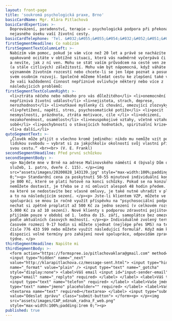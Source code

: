 ```yaml
---
layout: front-page
title: 'soukromá psychologická praxe, Brno'
basicCardName: Mgr. Klára Pitlachová
basicCardExpertise: >-
  Doprovázení, poradenství, terapie – psychologická podpora při překonávání
  nejasného úseku vaší životní cesty.
basicCardTelephone: 'Tel. &#032;&#055;&#055;&#054;&#032;&#052;&#051;&#051;&#032;&#053;&#057;&#057;'
firstSegmentHeadilne: Co nabízím
firstSegmentTextColumnLeft: >-
  Nabízím vám pomoc, pokud je vám více než 20 let a právě se nacházíte nebo se
  opakovaně ocitáte v obtížné situaci, která vás nadměrně vyčerpává či ochromuje
  a nevíte, jak z ní ven. Mohu se stát vaším průvodcem na cestě ven ze starých
  (a stále citlivých) záležitostí. Mohu vám být nápomocná, když váháte na
  významném životním rozcestí nebo chcete-li se jen lépe poznat a posunout se ve
  svém osobním rozvoji. Společně můžeme hledat cestu ke zlepšení také v případě,
  že vaši každodenní činnost nepříznivě ovlivňuje některý nebo více z
  následujících problémů:
firstSegmentTextColumnRight: >-
  <li>ztráta něčeho nebo někoho pro vás důležitého</li> <li>onemocnění či jiná
  nepříznivá životní událost</li> <li>nejistota, strach, deprese,
  nerozhodnost</li> <li>nutkavé myšlenky či chování, omezující zlozvyky</li>
  <li>přetížení, napětí, stres, psychosomatické potíže</li> <li>pocit
  nesmyslnosti, prázdnota, ztráta motivace, cíle </li> <li>odcizení,
  nezakořeněnost, osamělost</li> <li>neuspokojivé vztahy, včetně vztahu k
  sobě</li> <li>pochybnosti o stávajících hodnotách, spirituální krize</li>
  <li>a další…</li>
qutoSegmentText: >-
  „Člověk může přijít o všechno kromě jediného: nikdo mu nemůže vzít poslední
  lidskou svobodu – vybrat si za jakýchkoliv okolností svůj vlastní přístup,
  svou cestu.“ <br><br> (V. E. Frankl)
secondSegmentHeadilne: Před první schůzkou
secondSegmentBody: >-
  <p> Najdete mne v Brně na adrese Malinovského náměstí 4 (bývalý Dům odborových
  služeb, 1. patro, dveře č. 115). </p><img
  src="assets/images/20200828_143139.jpg" style="max-width:100%;padding:1rem
  0;"><p> Standardní cena za poskytnutí 50-55 minutové individuální konzultace
  je 800 Kč, které se platí hotově na konci schůzky. Pokud se na konzultaci
  nemůžete dostavit, je třeba se z ní omluvit alespoň 48 hodin předem. Sezení,
  na které se nedostavíte bez včasné omluvy, je také nutné uhradit v plné výši,
  a to na následujícím sezení. </p><p> Jste-li klientem VZP, můžete ve
  spolupráci se mnou 1x ročně využít příspěvku na "psychosociální podporu", tedy
  nechat si zpětně proplatit až 500 Kč za jedno sezení (v celkovém rozsahu až
  5.000 Kč za až 10 sezení). Nové klienty s podporou zdravotní pojištovny
  přijímám pouze v období od 1. ledna do 15. září, samoplátce bez omezení, vždy
  podle aktuálních časových možností. </p><p> Individuálně zvolený termín v
  časovém rozmezí 9-17 hodin si můžete sjednat (nejlépe přes SMS) na telefonním
  čísle 776 433 599 nebo můžete využít následující formulář. Když mám k
  dispozici volné termíny pro zahájení nové spolupráce, odpovídám zpravidla do
  týdne. </p>
thirdSegmentHeadilne: Napište mi
thirdSegmentBody: >-
  <form action="https://formspree.io/pitlachovaklara@gmail.com" method="POST">
  <input type="hidden" name="_next"
  value="http://klarapitlachova.cz/message-sent.html"> <input type="hidden"
  name="_format" value="plain" /> <input type="text" name="_gotcha"
  style="display:none"> <label>Váš email <input id="input-sender-email"
  type="email" name="_replyto" required> </label> </label> <label>Váš telefon
  <input type="text" name="telefon" required> </label> <label>Vaše jméno <input
  type="text" name="jmeno" placeholder="" required> </label> <label>Vaše zpráva
  <textarea name="text" required></textarea> </label> <input type="submit"
  value="Odeslat zprávu" class="submit-button"> </form><p> </p><img
  src="assets/images/CAP_odznak_radna_F_web.png"
  style="max-width:100%;padding:1rem 0;"><p>
published: true
---
```

